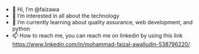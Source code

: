 - 👋 Hi, I’m @faizawa
- 👀 I’m interested in all about the technology
- 🌱 I’m currently learning about quality assurance, web development, and python
- 📫 How to reach me, you can reach me on linkedin by using this link https://www.linkedin.com/in/mohammad-faizal-awalludin-538796220/

<!---
faizawa/faizawa is a ✨ special ✨ repository because its `README.md` (this file) appears on your GitHub profile.
You can click the Preview link to take a look at your changes.
--->
